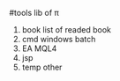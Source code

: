 #tools lib of π
1. book    list of readed book
2. cmd     windows batch
3. EA      MQL4
4. jsp     
5. temp    other

